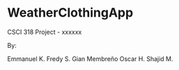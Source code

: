 # WeatherClothingApp
CSCI 318 Project - xxxxxx

By: 


Emmanuel K.
Fredy S.
Gian Membreño
Oscar H.
Shajid M.


